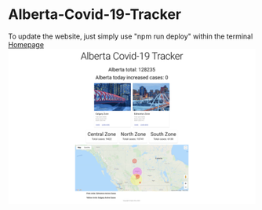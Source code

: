 # Alberta-Covid-19-Tracker
To update the website, just simply use "npm run deploy" within the terminal
[Homepage](https://zhouuualexander.github.io/alberta-covid-19-tracker/)
![Homepage](https://github.com/zhouuualexander/alberta-covid-19-tracker/blob/master/Docs/Screen%20Shot%202021-02-13%20at%2023.22.01.png)
